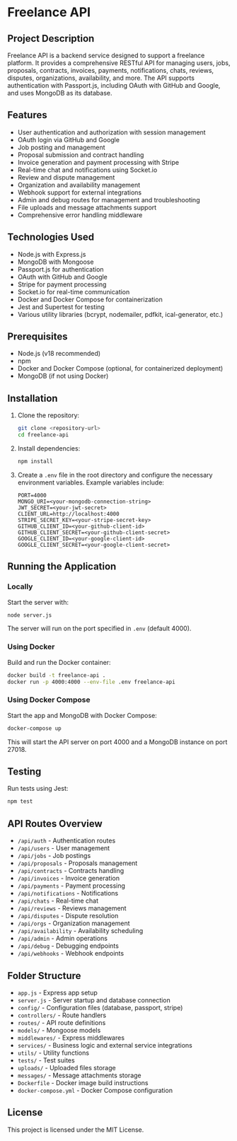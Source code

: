 
# Freelance API

## Project Description
Freelance API is a backend service designed to support a freelance platform. It provides a comprehensive RESTful API for managing users, jobs, proposals, contracts, invoices, payments, notifications, chats, reviews, disputes, organizations, availability, and more. The API supports authentication with Passport.js, including OAuth with GitHub and Google, and uses MongoDB as its database.

## Features
- User authentication and authorization with session management
- OAuth login via GitHub and Google
- Job posting and management
- Proposal submission and contract handling
- Invoice generation and payment processing with Stripe
- Real-time chat and notifications using Socket.io
- Review and dispute management
- Organization and availability management
- Webhook support for external integrations
- Admin and debug routes for management and troubleshooting
- File uploads and message attachments support
- Comprehensive error handling middleware

## Technologies Used
- Node.js with Express.js
- MongoDB with Mongoose
- Passport.js for authentication
- OAuth with GitHub and Google
- Stripe for payment processing
- Socket.io for real-time communication
- Docker and Docker Compose for containerization
- Jest and Supertest for testing
- Various utility libraries (bcrypt, nodemailer, pdfkit, ical-generator, etc.)

## Prerequisites
- Node.js (v18 recommended)
- npm
- Docker and Docker Compose (optional, for containerized deployment)
- MongoDB (if not using Docker)

## Installation

1. Clone the repository:
   ```bash
   git clone <repository-url>
   cd freelance-api
   ```

2. Install dependencies:
   ```bash
   npm install
   ```

3. Create a `.env` file in the root directory and configure the necessary environment variables. Example variables include:
   ```
   PORT=4000
   MONGO_URI=<your-mongodb-connection-string>
   JWT_SECRET=<your-jwt-secret>
   CLIENT_URL=http://localhost:4000
   STRIPE_SECRET_KEY=<your-stripe-secret-key>
   GITHUB_CLIENT_ID=<your-github-client-id>
   GITHUB_CLIENT_SECRET=<your-github-client-secret>
   GOOGLE_CLIENT_ID=<your-google-client-id>
   GOOGLE_CLIENT_SECRET=<your-google-client-secret>
   ```

## Running the Application

### Locally
Start the server with:
```bash
node server.js
```
The server will run on the port specified in `.env` (default 4000).

### Using Docker
Build and run the Docker container:
```bash
docker build -t freelance-api .
docker run -p 4000:4000 --env-file .env freelance-api
```

### Using Docker Compose
Start the app and MongoDB with Docker Compose:
```bash
docker-compose up
```
This will start the API server on port 4000 and a MongoDB instance on port 27018.

## Testing
Run tests using Jest:
```bash
npm test
```

## API Routes Overview
- `/api/auth` - Authentication routes
- `/api/users` - User management
- `/api/jobs` - Job postings
- `/api/proposals` - Proposals management
- `/api/contracts` - Contracts handling
- `/api/invoices` - Invoice generation
- `/api/payments` - Payment processing
- `/api/notifications` - Notifications
- `/api/chats` - Real-time chat
- `/api/reviews` - Reviews management
- `/api/disputes` - Dispute resolution
- `/api/orgs` - Organization management
- `/api/availability` - Availability scheduling
- `/api/admin` - Admin operations
- `/api/debug` - Debugging endpoints
- `/api/webhooks` - Webhook endpoints

## Folder Structure
- `app.js` - Express app setup
- `server.js` - Server startup and database connection
- `config/` - Configuration files (database, passport, stripe)
- `controllers/` - Route handlers
- `routes/` - API route definitions
- `models/` - Mongoose models
- `middlewares/` - Express middlewares
- `services/` - Business logic and external service integrations
- `utils/` - Utility functions
- `tests/` - Test suites
- `uploads/` - Uploaded files storage
- `messages/` - Message attachments storage
- `Dockerfile` - Docker image build instructions
- `docker-compose.yml` - Docker Compose configuration

## License
This project is licensed under the MIT License.

